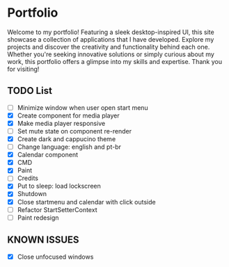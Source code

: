 # Portfolio

Welcome to my portfolio! Featuring a sleek desktop-inspired UI, this site showcase a collection of applications that I have developed. Explore my projects and discover the creativity and functionality behind each one. Whether you're seeking innovative solutions or simply curious about my work, this portfolio offers a glimpse into my skills and expertise. Thank you for visiting!

## TODO List

- [ ] Minimize window when user open start menu
- [x] Create component for media player
- [x] Make media player responsive
- [ ] Set mute state on component re-render
- [x] Create dark and cappucino theme
- [ ] Change language: english and pt-br
- [x] Calendar component
- [x] CMD
- [x] Paint
- [ ] Credits
- [x] Put to sleep: load lockscreen
- [x] Shutdown
- [x] Close startmenu and calendar with click outside
- [ ] Refactor StartSetterContext
- [ ] Paint redesign

## KNOWN ISSUES

- [x] Close unfocused windows
